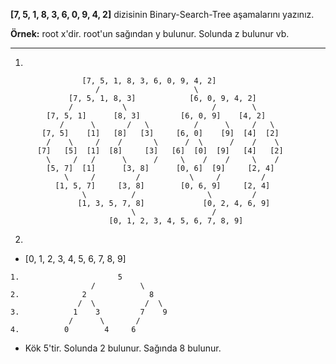 **[7, 5, 1, 8, 3, 6, 0, 9, 4, 2]** dizisinin Binary-Search-Tree aşamalarını yazınız.

**Örnek:** root x'dir. root'un sağından y bulunur. Solunda z bulunur vb.



---

1.

```
                [7, 5, 1, 8, 3, 6, 0, 9, 4, 2]
                   /                     \
             [7, 5, 1, 8, 3]            [6, 0, 9, 4, 2]
             /           \                   /        \
        [7, 5, 1]      [8, 3]         [6, 0, 9]    [4, 2]
           /      \       /   \          /      \     /   \
       [7, 5]    [1]   [8]   [3]     [6, 0]    [9]  [4]  [2]
        /    \     /    /       \      /  \      /    /    \
      [7]   [5]  [1]  [8]     [3]   [6]  [0]  [9]   [4]   [2]
        \     /   /      \      /     \    /    /     \    /
        [5, 7]  [1]      [3, 8]      [0, 6]  [9]     [2, 4]
            \     /         /           \     /         /
          [1, 5, 7]     [3, 8]        [0, 6, 9]     [2, 4]
                \          /                \         /
               [1, 3, 5, 7, 8]             [0, 2, 4, 6, 9]
                           \                 /
                      [0, 1, 2, 3, 4, 5, 6, 7, 8, 9]
```



2.

- [0, 1, 2, 3, 4, 5, 6, 7, 8, 9]

```
1.                      5
                  /          \
2.              2              8
               /  \           /  \
3.            1    3         7    9
             /      \       /
4.          0        4     6
```

- Kök 5'tir. Solunda 2 bulunur. Sağında 8 bulunur.

####  